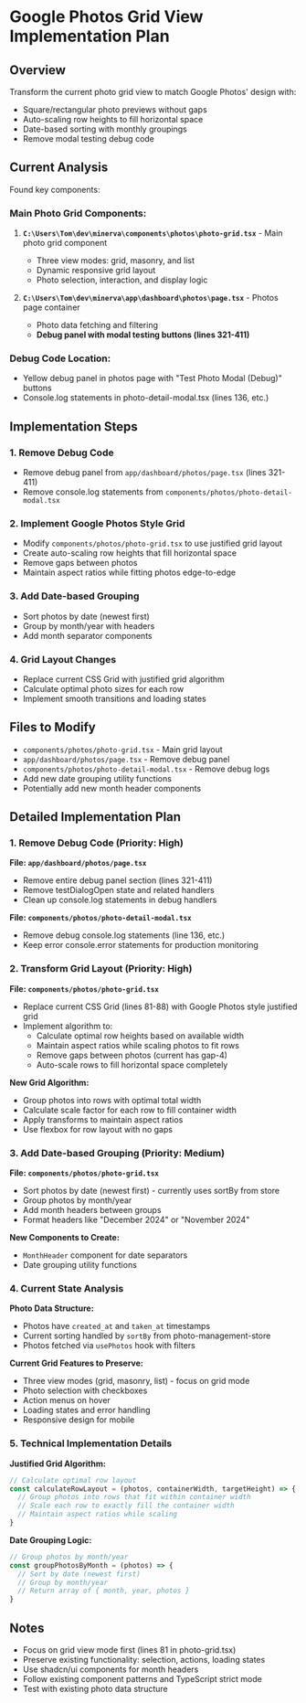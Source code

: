 # Google Photos Grid View Implementation Plan

## Overview
Transform the current photo grid view to match Google Photos' design with:
- Square/rectangular photo previews without gaps
- Auto-scaling row heights to fill horizontal space
- Date-based sorting with monthly groupings
- Remove modal testing debug code

## Current Analysis
Found key components:

### Main Photo Grid Components:
1. **`C:\Users\Tom\dev\minerva\components\photos\photo-grid.tsx`** - Main photo grid component
   - Three view modes: grid, masonry, and list
   - Dynamic responsive grid layout
   - Photo selection, interaction, and display logic

2. **`C:\Users\Tom\dev\minerva\app\dashboard\photos\page.tsx`** - Photos page container
   - Photo data fetching and filtering
   - **Debug panel with modal testing buttons (lines 321-411)**

### Debug Code Location:
- Yellow debug panel in photos page with "Test Photo Modal (Debug)" buttons
- Console.log statements in photo-detail-modal.tsx (lines 136, etc.)

## Implementation Steps

### 1. Remove Debug Code
- Remove debug panel from `app/dashboard/photos/page.tsx` (lines 321-411)
- Remove console.log statements from `components/photos/photo-detail-modal.tsx`

### 2. Implement Google Photos Style Grid
- Modify `components/photos/photo-grid.tsx` to use justified grid layout
- Create auto-scaling row heights that fill horizontal space
- Remove gaps between photos
- Maintain aspect ratios while fitting photos edge-to-edge

### 3. Add Date-based Grouping
- Sort photos by date (newest first) 
- Group by month/year with headers
- Add month separator components

### 4. Grid Layout Changes
- Replace current CSS Grid with justified grid algorithm
- Calculate optimal photo sizes for each row
- Implement smooth transitions and loading states

## Files to Modify
- `components/photos/photo-grid.tsx` - Main grid layout
- `app/dashboard/photos/page.tsx` - Remove debug panel
- `components/photos/photo-detail-modal.tsx` - Remove debug logs
- Add new date grouping utility functions
- Potentially add new month header components

## Detailed Implementation Plan

### 1. Remove Debug Code (Priority: High)
**File: `app/dashboard/photos/page.tsx`**
- Remove entire debug panel section (lines 321-411)
- Remove testDialogOpen state and related handlers
- Clean up console.log statements in debug handlers

**File: `components/photos/photo-detail-modal.tsx`**
- Remove debug console.log statements (line 136, etc.)
- Keep error console.error statements for production monitoring

### 2. Transform Grid Layout (Priority: High)
**File: `components/photos/photo-grid.tsx`**
- Replace current CSS Grid (lines 81-88) with Google Photos style justified grid
- Implement algorithm to:
  - Calculate optimal row heights based on available width
  - Maintain aspect ratios while scaling photos to fit rows
  - Remove gaps between photos (current has gap-4)
  - Auto-scale rows to fill horizontal space completely

**New Grid Algorithm:**
- Group photos into rows with optimal total width
- Calculate scale factor for each row to fill container width
- Apply transforms to maintain aspect ratios
- Use flexbox for row layout with no gaps

### 3. Add Date-based Grouping (Priority: Medium)
**File: `components/photos/photo-grid.tsx`**
- Sort photos by date (newest first) - currently uses sortBy from store
- Group photos by month/year 
- Add month headers between groups
- Format headers like "December 2024" or "November 2024"

**New Components to Create:**
- `MonthHeader` component for date separators
- Date grouping utility functions

### 4. Current State Analysis
**Photo Data Structure:**
- Photos have `created_at` and `taken_at` timestamps
- Current sorting handled by `sortBy` from photo-management-store
- Photos fetched via `usePhotos` hook with filters

**Current Grid Features to Preserve:**
- Three view modes (grid, masonry, list) - focus on grid mode
- Photo selection with checkboxes
- Action menus on hover
- Loading states and error handling
- Responsive design for mobile

### 5. Technical Implementation Details
**Justified Grid Algorithm:**
```javascript
// Calculate optimal row layout
const calculateRowLayout = (photos, containerWidth, targetHeight) => {
  // Group photos into rows that fit within container width
  // Scale each row to exactly fill the container width
  // Maintain aspect ratios while scaling
}
```

**Date Grouping Logic:**
```javascript
// Group photos by month/year
const groupPhotosByMonth = (photos) => {
  // Sort by date (newest first)
  // Group by month/year
  // Return array of { month, year, photos }
}
```

## Notes
- Focus on grid view mode first (lines 81 in photo-grid.tsx)
- Preserve existing functionality: selection, actions, loading states
- Use shadcn/ui components for month headers
- Follow existing component patterns and TypeScript strict mode
- Test with existing photo data structure